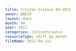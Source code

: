 ```yaml
---
title: Citizen Science 04-2011
owner: WOEIP
layout: data
month: 04
year: 2011
categories: citizenScience
resourceType: shift_by_month
fileName: 2011-04.csv
---
```


